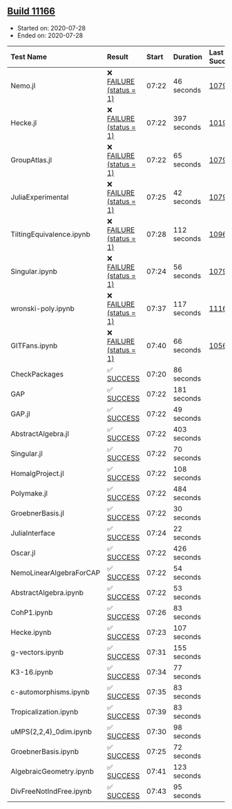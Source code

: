 ## [Build 11166](https://oscarci.mathematik.uni-kl.de/job/oscar/11166/)

* Started on: 2020-07-28
* Ended on: 2020-07-28

| Test Name    | Result | Start | Duration | Last Success | First Failure |
|:-------------|:-------|:------|:---------|:-------------|:--------------|
| Nemo.jl | ❌ [FAILURE (status = 1)](https://oscarci.mathematik.uni-kl.de/job/oscar/11166/artifact/logs/build-11166/Nemo.jl.log) | 07:22 | 46 seconds | [10790](https://oscarci.mathematik.uni-kl.de/job/oscar/10790/) | [10791](https://oscarci.mathematik.uni-kl.de/job/oscar/10791/) |
| Hecke.jl | ❌ [FAILURE (status = 1)](https://oscarci.mathematik.uni-kl.de/job/oscar/11166/artifact/logs/build-11166/Hecke.jl.log) | 07:22 | 397 seconds | [10197](https://oscarci.mathematik.uni-kl.de/job/oscar/10197/) | [10198](https://oscarci.mathematik.uni-kl.de/job/oscar/10198/) |
| GroupAtlas.jl | ❌ [FAILURE (status = 1)](https://oscarci.mathematik.uni-kl.de/job/oscar/11166/artifact/logs/build-11166/GroupAtlas.jl.log) | 07:22 | 65 seconds | [10790](https://oscarci.mathematik.uni-kl.de/job/oscar/10790/) | [10791](https://oscarci.mathematik.uni-kl.de/job/oscar/10791/) |
| JuliaExperimental | ❌ [FAILURE (status = 1)](https://oscarci.mathematik.uni-kl.de/job/oscar/11166/artifact/logs/build-11166/JuliaExperimental.log) | 07:25 | 42 seconds | [10790](https://oscarci.mathematik.uni-kl.de/job/oscar/10790/) | [10791](https://oscarci.mathematik.uni-kl.de/job/oscar/10791/) |
| TiltingEquivalence.ipynb | ❌ [FAILURE (status = 1)](https://oscarci.mathematik.uni-kl.de/job/oscar/11166/artifact/logs/build-11166/TiltingEquivalence.ipynb.log) | 07:28 | 112 seconds | [10962](https://oscarci.mathematik.uni-kl.de/job/oscar/10962/) | [10963](https://oscarci.mathematik.uni-kl.de/job/oscar/10963/) |
| Singular.ipynb | ❌ [FAILURE (status = 1)](https://oscarci.mathematik.uni-kl.de/job/oscar/11166/artifact/logs/build-11166/Singular.ipynb.log) | 07:24 | 56 seconds | [10790](https://oscarci.mathematik.uni-kl.de/job/oscar/10790/) | [10791](https://oscarci.mathematik.uni-kl.de/job/oscar/10791/) |
| wronski-poly.ipynb | ❌ [FAILURE (status = 1)](https://oscarci.mathematik.uni-kl.de/job/oscar/11166/artifact/logs/build-11166/wronski-poly.ipynb.log) | 07:37 | 117 seconds | [11165](https://oscarci.mathematik.uni-kl.de/job/oscar/11165/) | [11166](https://oscarci.mathematik.uni-kl.de/job/oscar/11166/) |
| GITFans.ipynb | ❌ [FAILURE (status = 1)](https://oscarci.mathematik.uni-kl.de/job/oscar/11166/artifact/logs/build-11166/GITFans.ipynb.log) | 07:40 | 66 seconds | [10566](https://oscarci.mathematik.uni-kl.de/job/oscar/10566/) | [10567](https://oscarci.mathematik.uni-kl.de/job/oscar/10567/) |
| CheckPackages | ✅ [SUCCESS](https://oscarci.mathematik.uni-kl.de/job/oscar/11166/artifact/logs/build-11166/CheckPackages.log) | 07:20 | 86 seconds |  |  |
| GAP | ✅ [SUCCESS](https://oscarci.mathematik.uni-kl.de/job/oscar/11166/artifact/logs/build-11166/GAP.log) | 07:22 | 181 seconds |  |  |
| GAP.jl | ✅ [SUCCESS](https://oscarci.mathematik.uni-kl.de/job/oscar/11166/artifact/logs/build-11166/GAP.jl.log) | 07:22 | 49 seconds |  |  |
| AbstractAlgebra.jl | ✅ [SUCCESS](https://oscarci.mathematik.uni-kl.de/job/oscar/11166/artifact/logs/build-11166/AbstractAlgebra.jl.log) | 07:22 | 403 seconds |  |  |
| Singular.jl | ✅ [SUCCESS](https://oscarci.mathematik.uni-kl.de/job/oscar/11166/artifact/logs/build-11166/Singular.jl.log) | 07:22 | 70 seconds |  |  |
| HomalgProject.jl | ✅ [SUCCESS](https://oscarci.mathematik.uni-kl.de/job/oscar/11166/artifact/logs/build-11166/HomalgProject.jl.log) | 07:22 | 108 seconds |  |  |
| Polymake.jl | ✅ [SUCCESS](https://oscarci.mathematik.uni-kl.de/job/oscar/11166/artifact/logs/build-11166/Polymake.jl.log) | 07:22 | 484 seconds |  |  |
| GroebnerBasis.jl | ✅ [SUCCESS](https://oscarci.mathematik.uni-kl.de/job/oscar/11166/artifact/logs/build-11166/GroebnerBasis.jl.log) | 07:22 | 30 seconds |  |  |
| JuliaInterface | ✅ [SUCCESS](https://oscarci.mathematik.uni-kl.de/job/oscar/11166/artifact/logs/build-11166/JuliaInterface.log) | 07:24 | 22 seconds |  |  |
| Oscar.jl | ✅ [SUCCESS](https://oscarci.mathematik.uni-kl.de/job/oscar/11166/artifact/logs/build-11166/Oscar.jl.log) | 07:22 | 426 seconds |  |  |
| NemoLinearAlgebraForCAP | ✅ [SUCCESS](https://oscarci.mathematik.uni-kl.de/job/oscar/11166/artifact/logs/build-11166/NemoLinearAlgebraForCAP.log) | 07:22 | 54 seconds |  |  |
| AbstractAlgebra.ipynb | ✅ [SUCCESS](https://oscarci.mathematik.uni-kl.de/job/oscar/11166/artifact/logs/build-11166/AbstractAlgebra.ipynb.log) | 07:22 | 53 seconds |  |  |
| CohP1.ipynb | ✅ [SUCCESS](https://oscarci.mathematik.uni-kl.de/job/oscar/11166/artifact/logs/build-11166/CohP1.ipynb.log) | 07:26 | 83 seconds |  |  |
| Hecke.ipynb | ✅ [SUCCESS](https://oscarci.mathematik.uni-kl.de/job/oscar/11166/artifact/logs/build-11166/Hecke.ipynb.log) | 07:23 | 107 seconds |  |  |
| g-vectors.ipynb | ✅ [SUCCESS](https://oscarci.mathematik.uni-kl.de/job/oscar/11166/artifact/logs/build-11166/g-vectors.ipynb.log) | 07:31 | 155 seconds |  |  |
| K3-16.ipynb | ✅ [SUCCESS](https://oscarci.mathematik.uni-kl.de/job/oscar/11166/artifact/logs/build-11166/K3-16.ipynb.log) | 07:34 | 77 seconds |  |  |
| c-automorphisms.ipynb | ✅ [SUCCESS](https://oscarci.mathematik.uni-kl.de/job/oscar/11166/artifact/logs/build-11166/c-automorphisms.ipynb.log) | 07:35 | 83 seconds |  |  |
| Tropicalization.ipynb | ✅ [SUCCESS](https://oscarci.mathematik.uni-kl.de/job/oscar/11166/artifact/logs/build-11166/Tropicalization.ipynb.log) | 07:39 | 83 seconds |  |  |
| uMPS(2,2,4)_0dim.ipynb | ✅ [SUCCESS](https://oscarci.mathematik.uni-kl.de/job/oscar/11166/artifact/logs/build-11166/uMPS-2-2-4-_0dim.ipynb.log) | 07:30 | 98 seconds |  |  |
| GroebnerBasis.ipynb | ✅ [SUCCESS](https://oscarci.mathematik.uni-kl.de/job/oscar/11166/artifact/logs/build-11166/GroebnerBasis.ipynb.log) | 07:25 | 72 seconds |  |  |
| AlgebraicGeometry.ipynb | ✅ [SUCCESS](https://oscarci.mathematik.uni-kl.de/job/oscar/11166/artifact/logs/build-11166/AlgebraicGeometry.ipynb.log) | 07:41 | 123 seconds |  |  |
| DivFreeNotIndFree.ipynb | ✅ [SUCCESS](https://oscarci.mathematik.uni-kl.de/job/oscar/11166/artifact/logs/build-11166/DivFreeNotIndFree.ipynb.log) | 07:43 | 95 seconds |  |  |
